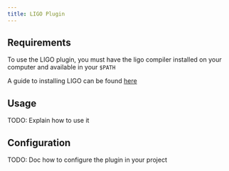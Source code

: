 ```yaml
---
title: LIGO Plugin
---
```



## Requirements

To use the LIGO plugin, you must have the ligo compiler installed on your computer and available in your `$PATH`

A guide to installing LIGO can be found [here](https://ligolang.org/docs/intro/installation)

## Usage

TODO: Explain how to use it

## Configuration

TODO: Doc how to configure the plugin in your project




